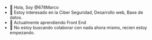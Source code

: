- 👋 Hola, Soy @678Marco
- 👀 Estoy interesado en la Ciber Seguridad, Desarrollo web, Base de datos.
- 🌱 Actualmente aprendiendo Front End
- 💞️ No estoy buscando colaborar con nada ahora mismo, recien estoy empezando.
